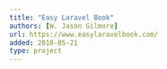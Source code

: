 ```yaml
---
title: "Easy Laravel Book"
authors: [W. Jason Gilmore]
url: https://www.easylaravelbook.com/
added: 2018-05-21
type: project
---
```

